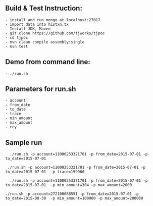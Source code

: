 
## Build & Test Instruction:

 	- install and run mongo at localhost:27017
  	- import data into histxn.tx
 	- Install JDK, Maven
	- git clone https://github.com/tjworks/tjpoc
  	- cd tjpoc
  	- mvn clean compile assembly:single
  	- mvn test 

 ## Demo from command line: 
  
  	- ./run.sh 

## Parameters for run.sh
	
	- account
	- from_date
	- to_date
	- trace 
	- min_amount
	- max_amount
	- ccy

## Sample run


```
  ./run.sh -p account=11000253321701 -p from_date=2015-07-01 -p to_date=2015-07-01  
```

 ```
  ./run.sh -p account=11000253321701 -p from_date=2015-07-01 -p to_date=2015-07-01  -p trace=159960
```

```
  ./run.sh -p account=11000253321701 -p from_date=2015-07-01 -p to_date=2015-07-01  -p min_amount=304 -p max_amount=2000
```
 
 ```
 ./run.sh -p account=272100088551 -p from_date=2015-07-01 -p to_date=2015-08-30  -p min_amount=100000 -p max_amount=200000
```
